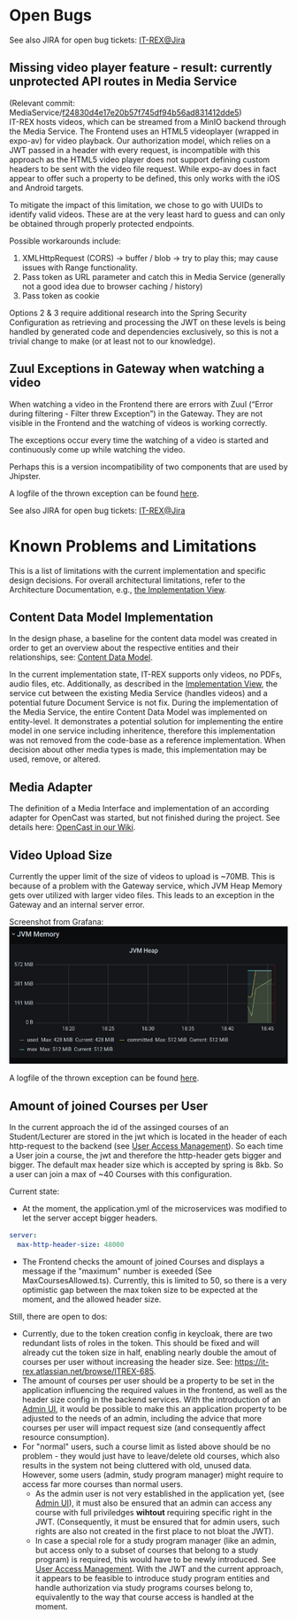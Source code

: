 # Open Bugs

See also JIRA for open bug tickets: [IT-REX@Jira](https://it-rex.atlassian.net/jira/software/c/projects/ITREX/issues/?jql=project%20%3D%20%22ITREX%22%20AND%20type%20%3D%20%22Bug%22%20ORDER%20BY%20created%20DESC)

## Missing video player feature - result: currently unprotected API routes in Media Service

(Relevant commit: MediaService/[f24830d4e17e20b57f745df94b56ad831412dde5](https://github.com/IT-REX-Platform/MediaService/blob/f24830d4e17e20b57f745df94b56ad831412dde5/src/main/java/de/uni_stuttgart/it_rex/media/config/SecurityConfiguration.java#L75))  
IT-REX hosts videos, which can be streamed from a MinIO backend through the Media Service.
The Frontend uses an HTML5 videoplayer (wrapped in expo-av) for video playback.
Our authorization model, which relies on a JWT passed in a header with every request, is incompatible with this approach as the HTML5 video player does not support defining custom headers to be sent with the video file request. While expo-av does in fact appear to offer such a property to be defined, this only works with the iOS and Android targets.

To mitigate the impact of this limitation, we chose to go with UUIDs to identify valid videos. These are at the very least hard to guess and can only be obtained through properly protected endpoints.

Possible workarounds include:

1. XMLHttpRequest (CORS) -> buffer / blob -> try to play this; may cause issues with Range functionality.
2. Pass token as URL parameter and catch this in Media Service (generally not a good idea due to browser caching / history)
3. Pass token as cookie

Options 2 & 3 require additional research into the Spring Security Configuration as retrieving and processing the JWT on these levels is being handled by generated code and dependencies exclusively, so this is not a trivial change to make (or at least not to our knowledge).


## Zuul Exceptions in Gateway when watching a video

When watching a video in the Frontend there are errors with Zuul (“Error during filtering - Filter threw Exception”) in the Gateway. They are not visible in the Frontend and the watching of videos is working correctly.

The exceptions occur every time the watching of a video is started and continuously come up while watching the video.

Perhaps this is a version incompatibility of two components that are used by Jhipster.

A logfile of the thrown exception can be found [here](https://github.com/IT-REX-Platform/Wiki/blob/main/wiki/resource/logs/zuulException.md).

See also JIRA for open bug tickets: [IT-REX@Jira](https://it-rex.atlassian.net/jira/software/c/projects/ITREX/issues/ITREX-696?jql=project%20%3D%20%22ITREX%22%20ORDER%20BY%20created%20DESC)

# Known Problems and Limitations

This is a list of limitations with the current implementation and specific design decisions. For overall architectural limitations, refer to the Architecture Documentation, e.g., [the Implementation View](https://github.com/IT-REX-Platform/Wiki/wiki/Application-Architecture--Implementation-View#known-limitations).

## Content Data Model Implementation

In the design phase, a baseline for the content data model was created in order to get an overview about the respective entities and their relationships, see: [Content Data Model](Application-Architecture--Data-Model--Content).

In the current implementation state, IT-REX supports only videos, no PDFs, audio files, etc. Additionally, as described in the [Implementation View](Application-Architecture--Implementation-View#Document-Service), the service cut between the existing Media Service (handles videos) and a potential future Document Service is not fix. During the implementation of the Media Service, the entire Content Data Model was implemented on entity-level. It demonstrates a potential solution for implementing the entire model in one service including inheritence, therefore this implementation was not removed from the code-base as a reference implementation. When decision about other media types is made, this implementation may be used, remove, or altered.

## Media Adapter

The definition of a Media Interface and implementation of an according adapter for OpenCast was started, but not finished during the project. See details here: [OpenCast in our Wiki](Technical-Research--Data-Storage--OpenCast#implementation-attempt).

## Video Upload Size

Currently the upper limit of the size of videos to upload is ~70MB. This is because of a problem with the Gateway service, which JVM Heap Memory gets over utilized with larger video files. This leads to an exception in the Gateway and an internal server error.

Screenshot from Grafana:
![JVM Memory](./Images/heapOutOfMemory.PNG)

A logfile of the thrown exception can be found [here](https://github.com/IT-REX-Platform/Wiki/blob/main/wiki/resource/logs/heapOutOfMemory.md).

## Amount of joined Courses per User

In the current approach the id of the assinged courses of an Student/Lecturer are stored in the jwt which is located in the header of each http-request to the backend (see [User Access Management](./Application-Architecture--User-Access-Management)).
So each time a User join a course, the jwt and therefore the http-header gets bigger and bigger.
The default max header size which is accepted by spring is 8kb.
So a user can join a max of ~40 Courses with this configuration.

Current state:
* At the moment, the application.yml of the microservices was modified to let the server accept bigger headers.

```yml
server:
  max-http-header-size: 48000
```
* The Frontend checks the amount of joined Courses and displays a message if the "maximum" number is exeeded (See MaxCoursesAllowed.ts). Currently, this is limited to 50, so there is a very optimistic gap between the max token size to be expected at the moment, and the allowed header size.

Still, there are open to dos:
* Currently, due to the token creation config in keycloak, there are two redundant lists of roles in the token. This should be fixed and will already cut the token size in half, enabling nearly double the amout of courses per user without increasing the header size. See: https://it-rex.atlassian.net/browse/ITREX-685. 
* The amount of courses per user should be a property to be set in the application influencing the required values in the frontend, as well as the header size config in the backend services. With the introduction of an [Admin UI](./IT-Rex-Implementation--Feature-Progress#admin-user-interface), it would be possible to make this an application property to be adjusted to the needs of an admin, including the advice that more courses per user will impact request size (and consequently affect resource consumption). 
* For "normal" users, such a course limit as listed above should be no problem - they would just have to leave/delete old courses, which also results in the system not being cluttered with old, unused data. However, some users (admin, study program manager) might require to access far more courses than normal users.
  * As the admin user is not very established in the application yet, (see [Admin UI](./IT-Rex-Implementation--Feature-Progress#admin-user-interface)), it must also be ensured that an admin can access any course with full priviledges **wihtout** requiring specific right in the JWT. (Consequently, it must be ensured that for admin users, such rights are also not created in the first place to not bloat the JWT).
  * In case a special role for a study program manager (like an admin, but access only to a subset of courses that belong to a study program) is required, this would have to be newly introduced. See [User Access Management](./Application-Architecture--User-Access-Management). With the JWT and the current approach, it appears to be feasible to introduce study program entities and handle authorization via study programs courses belong to, equivalently to the way that course access is handled at the moment.


